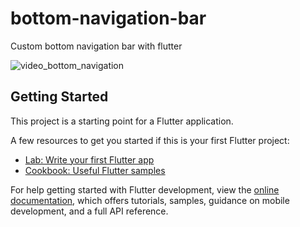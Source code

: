 # bottom-navigation-bar
Custom bottom navigation bar with flutter





![video_bottom_navigation](https://github.com/user-attachments/assets/dd6c7154-8d40-4003-85fe-af6eb82ce92a)


## Getting Started

This project is a starting point for a Flutter application.

A few resources to get you started if this is your first Flutter project:

- [Lab: Write your first Flutter app](https://docs.flutter.dev/get-started/codelab)
- [Cookbook: Useful Flutter samples](https://docs.flutter.dev/cookbook)

For help getting started with Flutter development, view the
[online documentation](https://docs.flutter.dev/), which offers tutorials,
samples, guidance on mobile development, and a full API reference.
